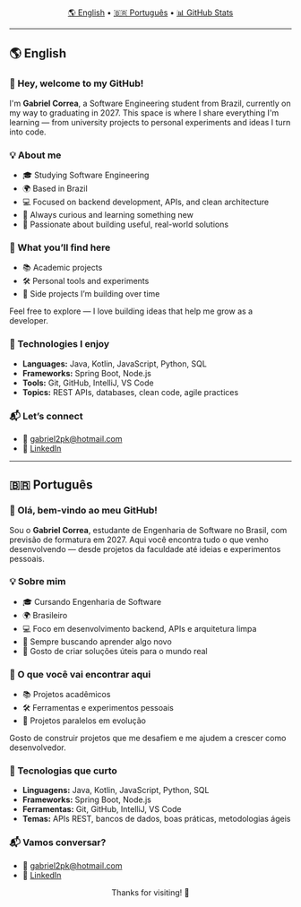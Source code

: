 <!-- Menu de navegação -->
<p align="center">
  <a href="#english">🌎 English</a> • 
  <a href="#português">🇧🇷 Português</a> • 
  <a href="#github-stats">📊 GitHub Stats</a>
</p>

---

## 🌎 English

### 👋 Hey, welcome to my GitHub!

I'm **Gabriel Correa**, a Software Engineering student from Brazil, currently on my way to graduating in 2027. This space is where I share everything I'm learning — from university projects to personal experiments and ideas I turn into code.

### 💡 About me

- 🎓 Studying Software Engineering  
- 🌍 Based in Brazil  
- 💻 Focused on backend development, APIs, and clean architecture  
- 🧠 Always curious and learning something new  
- 🚀 Passionate about building useful, real-world solutions  

### 🚧 What you’ll find here

- 📚 Academic projects  
- 🛠️ Personal tools and experiments  
- 🚧 Side projects I’m building over time  

Feel free to explore — I love building ideas that help me grow as a developer.

### 🧰 Technologies I enjoy

- **Languages:** Java, Kotlin, JavaScript, Python, SQL  
- **Frameworks:** Spring Boot, Node.js  
- **Tools:** Git, GitHub, IntelliJ, VS Code  
- **Topics:** REST APIs, databases, clean code, agile practices  

### 📬 Let’s connect

- 📧 [gabriel2pk@hotmail.com](mailto:gabriel2pk@hotmail.com)  
- 💼 [LinkedIn](https://www.linkedin.com/in/gabrielppcorrea/)

---

## 🇧🇷 Português

### 👋 Olá, bem-vindo ao meu GitHub!

Sou o **Gabriel Correa**, estudante de Engenharia de Software no Brasil, com previsão de formatura em 2027. Aqui você encontra tudo o que venho desenvolvendo — desde projetos da faculdade até ideias e experimentos pessoais.

### 💡 Sobre mim

- 🎓 Cursando Engenharia de Software  
- 🌍 Brasileiro  
- 💻 Foco em desenvolvimento backend, APIs e arquitetura limpa  
- 🧠 Sempre buscando aprender algo novo  
- 🚀 Gosto de criar soluções úteis para o mundo real  

### 🚧 O que você vai encontrar aqui

- 📚 Projetos acadêmicos  
- 🛠️ Ferramentas e experimentos pessoais  
- 🚧 Projetos paralelos em evolução  

Gosto de construir projetos que me desafiem e me ajudem a crescer como desenvolvedor.

### 🧰 Tecnologias que curto

- **Linguagens:** Java, Kotlin, JavaScript, Python, SQL  
- **Frameworks:** Spring Boot, Node.js  
- **Ferramentas:** Git, GitHub, IntelliJ, VS Code  
- **Temas:** APIs REST, bancos de dados, boas práticas, metodologias ágeis  

### 📬 Vamos conversar?

- 📧 [gabriel2pk@hotmail.com](mailto:gabriel2pk@hotmail.com)  
- 💼 [LinkedIn](https://www.linkedin.com/in/gabrielppcorrea/)



<p align="center">Thanks for visiting! 🙌</p>
